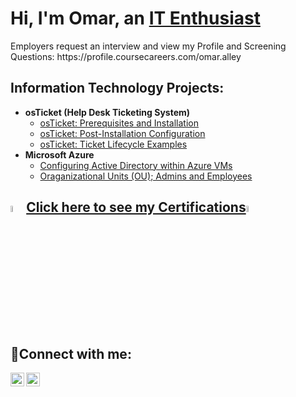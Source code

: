 <h1>Hi, I'm Omar, an <a href="https://linkedin.com/in/omaralley">IT Enthusiast</a></h1>
Employers request an interview and view my Profile and Screening Questions: https://profile.coursecareers.com/omar.alley
<h2>Information Technology Projects:</h2>

- <b>osTicket (Help Desk Ticketing System)</b>
  - [osTicket: Prerequisites and Installation](https://github.com/omaralley/osticket-prereqs)
  - [osTicket: Post-Installation Configuration](https://github.com/omaralley/post-install-config)
  - [osTicket: Ticket Lifecycle Examples](https://github.com/omaralley/ticket-lifecycle)
- <b>Microsoft Azure</b>
  - [Configuring Active Directory within Azure VMs](https://github.com/omaralley/configure-ad)
  - [Oraganizational Units (OU); Admins and Employees](https://github.com/omaralley/azure-network-protocols)
<h2></h2>

<h2><a href="https://github.com/OmarAlley/Certifications"> <img src="https://imgur.com/UsOrvCU.png" height="5%" width="5%" alt="Disk Sanitization Steps"/>Click here to see my Certifications<img src="https://imgur.com/UsOrvCU.png" height="5%" width="5%" alt="Disk Sanitization Steps"/></a></h2>


<h2>🔌Connect with me:</h2>

[<img align="left" alt="Josh | Twitter" width="22px" src="https://cdn.jsdelivr.net/npm/simple-icons@v3/icons/twitter.svg" />][twitter]
[<img align="left" alt="Josh | LinkedIn" width="22px" src="https://cdn.jsdelivr.net/npm/simple-icons@v3/icons/linkedin.svg" />][linkedin]


[twitter]: https://twitter.com/KN0WYOURCENTER
[linkedin]: https://www.linkedin.com/in/omaralley
